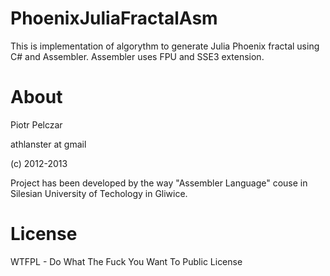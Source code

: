 PhoenixJuliaFractalAsm
======================

This is implementation of algorythm to generate Julia Phoenix fractal using C# and Assembler. Assembler uses FPU and SSE3 extension.


About
======

Piotr Pelczar

athlanster at gmail

(c) 2012-2013

Project has been developed by the way "Assembler Language" couse in Silesian University of Techology in Gliwice.

License
=======
WTFPL - Do What The Fuck You Want To Public License

